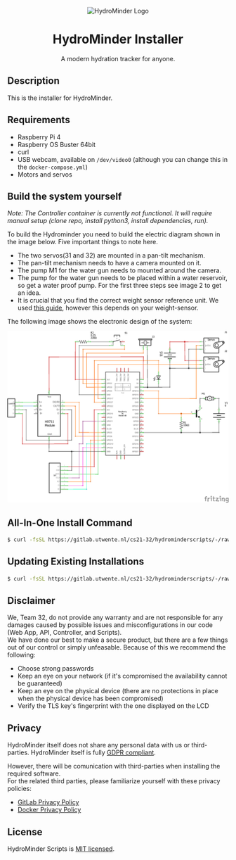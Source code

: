 <div align="center"> 
  <p align="center">
    <img src="https://i.imgur.com/uBzEyGT.png" width="256" alt="HydroMinder Logo" />
  </p>

  <h1 align="center">HydroMinder Installer</h1>
  <p align="center">A modern hydration tracker for anyone.</p>
</div>

## Description

This is the installer for HydroMinder.

## Requirements

-   Raspberry Pi 4
-   Raspberry OS Buster 64bit
-   curl
-   USB webcam, available on `/dev/video0` (although you can change this in the `docker-compose.yml`)
-   Motors and servos

## Build the system yourself

_Note: The Controller container is currently not functional. It will require manual setup (clone repo, install python3, install dependencies, run)._

To build the Hydrominder you need to build the electric diagram shown in the image below. Five important things to note here.

-   The two servos(31 and 32) are mounted in a pan-tilt mechanism.
-   The pan-tilt mechanism needs to have a camera mounted on it.
-   The pump M1 for the water gun needs to mounted around the camera.
-   The pump for the water gun needs to be placed within a water reservoir, so get a water proof pump. For the first three steps see image 2 to get an idea.
-   It is crucial that you find the correct weight sensor reference unit. We used [this guide](https://tutorials-raspberrypi.com/digital-raspberry-pi-scale-weight-sensor-hx711/), however this depends on your weight-sensor.

The following image shows the electronic design of the system:

![Electronic Design](./design/HydroMinderScheme.png)

## All-In-One Install Command

```bash
$ curl -fsSL https://gitlab.utwente.nl/cs21-32/hydrominderscripts/-/raw/master/install.sh | sudo bash -s
```

## Updating Existing Installations

```bash
$ curl -fsSL https://gitlab.utwente.nl/cs21-32/hydrominderscripts/-/raw/master/update.sh | sudo bash -s
```

## Disclaimer

We, Team 32, do not provide any warranty and are not responsible for any damages caused by possible issues and misconfigurations in our code (Web App, API, Controller, and Scripts).  
We have done our best to make a secure product, but there are a few things out of our control or simply unfeasable. Because of this we recommend the following:

-   Choose strong passwords
-   Keep an eye on your network (if it's compromised the availability cannot be guaranteed)
-   Keep an eye on the physical device (there are no protections in place when the physical device has been compromised)
-   Verify the TLS key's fingerprint with the one displayed on the LCD

## Privacy

HydroMinder itself does not share any personal data with us or third-parties. HydroMinder itself is fully [GDPR compliant](https://gdpr.eu/).

However, there will be comunication with third-parties when installing the required software.  
For the related third parties, please familiarize yourself with these
privacy policies:

-   [GitLab Privacy Policy](https://about.gitlab.com/privacy/)
-   [Docker Privacy Policy](https://www.docker.com/legal/docker-privacy-policy)

## License

HydroMinder Scripts is [MIT licensed](LICENSE).
